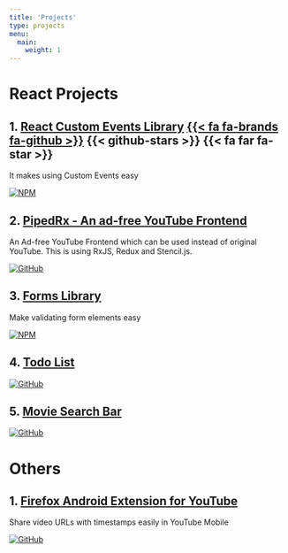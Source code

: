```yaml
---
title: 'Projects'
type: projects
menu:
  main:
    weight: 1
---
```


# React Projects

## 1. [React Custom Events Library](https://www.npmjs.com/package/react-custom-events) [{{< fa fa-brands fa-github >}}](https://github.com/HarshRohila/react-custom-events) {{< github-stars >}} {{< fa far fa-star >}}

It makes using Custom Events easy

[![NPM](https://img.shields.io/badge/NPM-%23000000.svg?style=for-the-badge&logo=npm&logoColor=white)](https://www.npmjs.com/package/react-custom-events)

## 2. [PipedRx - An ad-free YouTube Frontend](https://www.rohilaharsh.in/youtube-frontend)

An Ad-free YouTube Frontend which can be used instead of original YouTube. This is using RxJS, Redux and Stencil.js.

[![GitHub](https://img.shields.io/badge/github-%23121011.svg?style=for-the-badge&logo=github&logoColor=white)](https://github.com/HarshRohila/youtube-frontend)

## 3. [Forms Library](https://www.npmjs.com/package/react-changeset)

Make validating form elements easy

[![NPM](https://img.shields.io/badge/NPM-%23000000.svg?style=for-the-badge&logo=npm&logoColor=white)](https://www.npmjs.com/package/react-changeset)

## 4. [Todo List](https://www.rohilaharsh.in/todo-react/)

[![GitHub](https://img.shields.io/badge/github-%23121011.svg?style=for-the-badge&logo=github&logoColor=white)](https://github.com/HarshRohila/todo-react)

## 5. [Movie Search Bar](https://www.rohilaharsh.in/autocomplete-react/)

[![GitHub](https://img.shields.io/badge/github-%23121011.svg?style=for-the-badge&logo=github&logoColor=white)](https://github.com/HarshRohila/autocomplete-react)

# Others

## 1. [Firefox Android Extension for YouTube](https://addons.mozilla.org/en-US/firefox/addon/youtube-share-helper/)

Share video URLs with timestamps easily in YouTube Mobile

[![GitHub](https://img.shields.io/badge/github-%23121011.svg?style=for-the-badge&logo=github&logoColor=white)](https://github.com/HarshRohila/YouTubeHelper)
